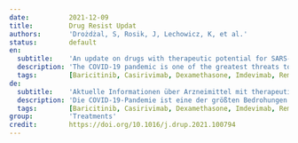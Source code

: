 ```yaml
---
date:          2021-12-09
title:         Drug Resist Updat
authors:       'Drożdżal, S, Rosik, J, Lechowicz, K, et al.'
status:        default
en:
  subtitle:    'An update on drugs with therapeutic potential for SARS-CoV-2 (COVID-19) treatment'
  description: 'The COVID-19 pandemic is one of the greatest threats to human health in the 21st century with more than 257 million cases and over 5.17 million deaths reported worldwide (as of November 23, 2021. Various agents were initially proclaimed to be effective against SARS-CoV-2, the etiological agent of COVID-19. Hydroxychloroquine, lopinavir/ritonavir, and ribavirin are all examples of therapeutic agents, whose efficacy against COVID-19 was later disproved. Meanwhile, concentrated efforts of researchers and clinicians worldwide have led to the identification of novel therapeutic options to control the disease including PAXLOVID™ (PF-07321332). Although COVID-19 cases are currently treated using a comprehensive approach of anticoagulants, oxygen, and antibiotics, the novel Pfizer agent PAXLOVID™ (PF-07321332), an investigational COVID-19 oral antiviral candidate, significantly reduced hospitalization time and death rates, based on an interim analysis of the phase 2/3 EPIC-HR (Evaluation of Protease Inhibition for COVID-19 in High-Risk Patients) randomized, double-blind study of non-hospitalized adult patients with COVID-19, who are at high risk of progressing to severe illness. The scheduled interim analysis demonstrated an 89 % reduction in risk of COVID-19-related hospitalization or death from any cause compared to placebo in patients treated within three days of symptom onset (primary endpoint). However, there still exists a great need for the development of additional treatments, as the recommended therapeutic options are insufficient in many cases. Thus far, mRNA and vector vaccines appear to be the most effective modalities to control the pandemic. In the current review, we provide an update on the progress that has been made since April 2020 in clinical trials concerning the effectiveness of therapies available to combat COVID-19. We focus on currently recommended therapeutic agents, including steroids, various monoclonal antibodies, remdesivir, baricitinib, anticoagulants and PAXLOVID™ summarizing the latest original studies and meta-analyses. Moreover, we aim to discuss other currently and previously studied agents targeting COVID-19 that either show no or only limited therapeutic activity. The results of recent studies report that hydroxychloroquine and convalescent plasma demonstrate no efficacy against SARS-CoV-2 infection. Lastly, we summarize the studies on various drugs with incoherent or insufficient data concerning their effectiveness, such as amantadine, ivermectin, or niclosamide. '
  tags:        [Baricitinib, Casirivimab, Dexamethasone, Imdevimab, Remdesivir, Sotrovimab, Tocilizumab, Paxlovid, Omicron]
de:
  subtitle:    'Aktuelle Informationen über Arzneimittel mit therapeutischem Potenzial für die Behandlung von SARS-CoV-2 (COVID-19)'
  description: 'Die COVID-19-Pandemie ist eine der größten Bedrohungen für die menschliche Gesundheit im 21. Jahrhundert mit mehr als 257 Millionen gemeldeten Fällen und über 5,17 Millionen Todesfällen weltweit (Stand: 23. November 2021). Ursprünglich wurden verschiedene Wirkstoffe als wirksam gegen SARS-CoV-2, den ätiologischen Erreger von COVID-19, angepriesen. Hydroxychloroquin, Lopinavir/Ritonavir und Ribavirin sind Beispiele für Therapeutika, deren Wirksamkeit gegen COVID-19 später widerlegt wurde. In der Zwischenzeit haben die konzentrierten Bemühungen von Forschern und Klinikern weltweit zur Identifizierung neuer therapeutischer Optionen zur Bekämpfung der Krankheit geführt, darunter PAXLOVID™ (PF-07321332). Obwohl COVID-19-Fälle derzeit mit einem umfassenden Ansatz aus Antikoagulanzien, Sauerstoff und Antibiotika behandelt werden, konnte der neue Pfizer-Wirkstoff PAXLOVID™ (PF-07321332), ein oral verabreichter antiviraler COVID-19-Kandidat, die Krankenhausverweildauer und die Sterblichkeitsrate deutlich reduzieren, Dies geht aus einer Zwischenanalyse der randomisierten, doppelblinden Phase-2/3-Studie EPIC-HR (Evaluation of Protease Inhibition for COVID-19 in High-Risk Patients) hervor, an der erwachsene, nicht hospitalisierte Patienten mit COVID-19 teilnehmen, bei denen ein hohes Risiko für das Fortschreiten einer schweren Erkrankung besteht. Die geplante Zwischenanalyse zeigte, dass das Risiko einer COVID-19-bedingten Krankenhauseinweisung oder eines Todes aus beliebiger Ursache im Vergleich zu Placebo bei Patienten, die innerhalb von drei Tagen nach Auftreten der Symptome behandelt wurden (primärer Endpunkt), um 89 % gesenkt werden konnte. Es besteht jedoch nach wie vor ein großer Bedarf an der Entwicklung zusätzlicher Behandlungen, da die empfohlenen therapeutischen Optionen in vielen Fällen unzureichend sind. Bislang scheinen mRNA- und Vektorimpfstoffe die wirksamsten Methoden zur Bekämpfung der Pandemie zu sein. In diesem Bericht geben wir einen aktuellen Überblick über die Fortschritte, die seit April 2020 in klinischen Studien zur Wirksamkeit der verfügbaren Therapien zur Bekämpfung von COVID-19 erzielt wurden. Wir konzentrieren uns auf die derzeit empfohlenen Therapeutika, darunter Steroide, verschiedene monoklonale Antikörper, Remdesivir, Baricitinib, Antikoagulanzien und PAXLOVID™ und fassen die neuesten Originalstudien und Metaanalysen zusammen. Darüber hinaus wollen wir andere derzeit und früher untersuchte Wirkstoffe, die auf COVID-19 abzielen und entweder keine oder nur eine begrenzte therapeutische Aktivität zeigen, diskutieren. Die Ergebnisse neuerer Studien zeigen, dass Hydroxychloroquin und Rekonvaleszenzplasma keine Wirksamkeit gegen die SARS-CoV-2-Infektion zeigen. Schließlich fassen wir die Studien zu verschiedenen Medikamenten zusammen, für die keine oder nur unzureichende Daten über ihre Wirksamkeit vorliegen, wie z. B. Amantadin, Ivermectin oder Niclosamid.' 
  tags:        [Baricitinib, Casirivimab, Dexamethasone, Imdevimab, Remdesivir, Sotrovimab, Tocilizumab, Paxlovid, Omicron]
group:         'Treatments'
credit:        https://doi.org/10.1016/j.drup.2021.100794
---
```

